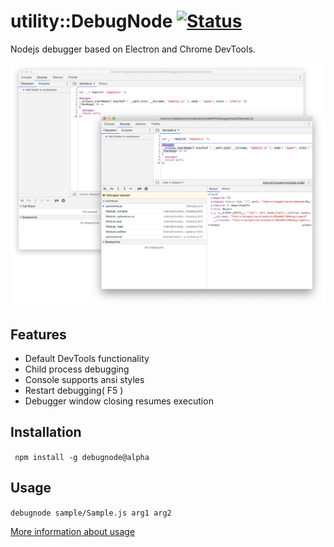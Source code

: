 # utility::DebugNode [![Status](https://github.com/Wandalen/DebugNode/workflows/VisualTest/badge.svg)](https://github.com/Wandalen/DebugNode/actions?query=workflow%3ATest)
Nodejs debugger based on Electron and Chrome DevTools.

![image](doc/img.png)

## Features

- Default DevTools functionality
- Child process debugging
- Console supports ansi styles
- Restart debugging( F5 )
- Debugger window closing resumes execution

## Installation

``` npm install -g debugnode@alpha```

## Usage

``` debugnode sample/Sample.js arg1 arg2 ```

[More information about usage](./doc/tutorial/HowToUse.md)
